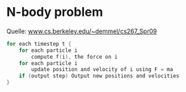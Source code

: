 # N-body problem
Quelle: www.cs.berkeley.edu/~demmel/cs267_Spr09

```c
for each timestep t {
    for each particle i
        compute f(i), the force on i
    for each particle i
        update position and velocity of i using F = ma
    if (output step) Output new positions and velocities
}
```
